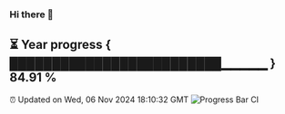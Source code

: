### Hi there 👋
⏳ Year progress { █████████████████████████▁▁▁▁▁ } 84.91 %
---
⏰ Updated on Wed, 06 Nov 2024 18:10:32 GMT
![Progress Bar CI](https://github.com/Moyi321/Moyi321/workflows/Progress%20Bar%20CI/badge.svg)

